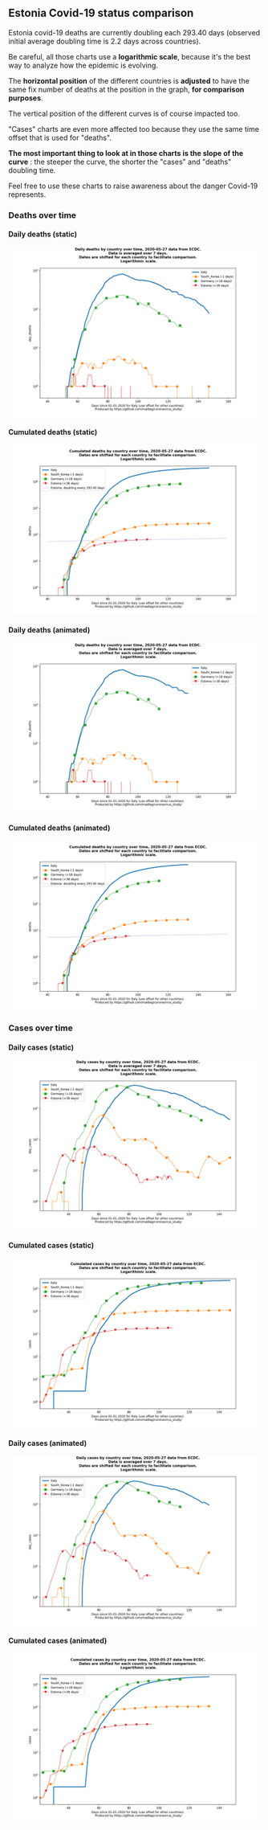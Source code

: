 ## Estonia Covid-19 status comparison 

Estonia covid-19 deaths are currently doubling each 293.40 days (observed initial average doubling time is 2.2 days across countries).



Be careful, all those charts use a **logarithmic scale**, because it's the best way to analyze how the epidemic is evolving.
 
The **horizontal position** of the different countries is **adjusted** to have the same fix number of deaths at the position in the graph, **for comparison purposes**.

The vertical position of the different curves is of course impacted too.

"Cases" charts are even more affected too because they use the same time offset that is used for "deaths".

**The most important thing to look at in those charts is the slope of the curve** : the steeper the curve, the shorter the "cases" and "deaths" doubling time.

Feel free to use these charts to raise awareness about the danger Covid-19 represents. 


 
### Deaths over time
 
#### Daily deaths (static)
![Estonia covid-19 daily deaths static chart](https://raw.githubusercontent.com/madlag/coronavirus_study/master/notebooks/graphs/2020-05-27/countries/Estonia/2020-05-27_Estonia_day_deaths.png "Estonia covid-19 day_deaths static chart")   
 
#### Cumulated deaths (static)
![Estonia covid-19 cumulated deaths static chart](https://raw.githubusercontent.com/madlag/coronavirus_study/master/notebooks/graphs/2020-05-27/countries/Estonia/2020-05-27_Estonia_deaths.png "Estonia covid-19 deaths static chart")   
 
#### Daily deaths (animated)
![Estonia covid-19 daily deaths animated chart](https://raw.githubusercontent.com/madlag/coronavirus_study/master/notebooks/graphs/2020-05-27/countries/Estonia/2020-05-27_Estonia_day_deaths.gif "Estonia covid-19 day_deaths animated chart")   
 
#### Cumulated deaths (animated)
![Estonia covid-19 cumulated deaths animated chart](https://raw.githubusercontent.com/madlag/coronavirus_study/master/notebooks/graphs/2020-05-27/countries/Estonia/2020-05-27_Estonia_deaths.gif "Estonia covid-19 deaths animated chart")   

 
### Cases over time
 
#### Daily cases (static)
![Estonia covid-19 daily cases static chart](https://raw.githubusercontent.com/madlag/coronavirus_study/master/notebooks/graphs/2020-05-27/countries/Estonia/2020-05-27_Estonia_day_cases.png "Estonia covid-19 day_cases static chart")   
 
#### Cumulated cases (static)
![Estonia covid-19 cumulated cases static chart](https://raw.githubusercontent.com/madlag/coronavirus_study/master/notebooks/graphs/2020-05-27/countries/Estonia/2020-05-27_Estonia_cases.png "Estonia covid-19 cases static chart")   
 
#### Daily cases (animated)
![Estonia covid-19 daily cases animated chart](https://raw.githubusercontent.com/madlag/coronavirus_study/master/notebooks/graphs/2020-05-27/countries/Estonia/2020-05-27_Estonia_day_cases.gif "Estonia covid-19 day_cases animated chart")   
 
#### Cumulated cases (animated)
![Estonia covid-19 cumulated cases animated chart](https://raw.githubusercontent.com/madlag/coronavirus_study/master/notebooks/graphs/2020-05-27/countries/Estonia/2020-05-27_Estonia_cases.gif "Estonia covid-19 cases animated chart")   

